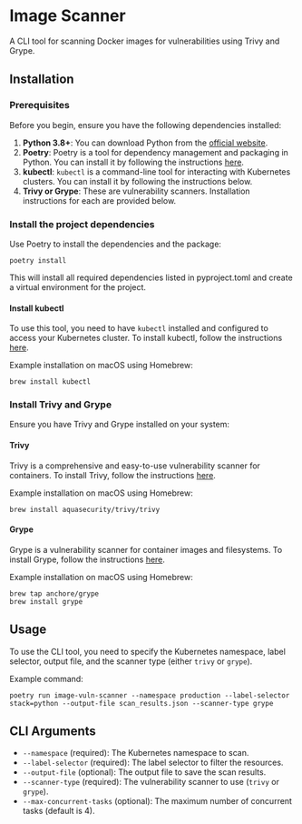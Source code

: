 # Image Scanner

A CLI tool for scanning Docker images for vulnerabilities using Trivy and Grype.

## Installation

### Prerequisites

Before you begin, ensure you have the following dependencies installed:

1. **Python 3.8+**: You can download Python from the [official website](https://www.python.org/downloads/).
2. **Poetry**: Poetry is a tool for dependency management and packaging in Python. You can install it by following the instructions [here](https://python-poetry.org/docs/#installation).
3. **kubectl**: `kubectl` is a command-line tool for interacting with Kubernetes clusters. You can install it by following the instructions below.
4. **Trivy or Grype**: These are vulnerability scanners. Installation instructions for each are provided below.

### Install the project dependencies

Use Poetry to install the dependencies and the package:

```shell
poetry install
```
This will install all required dependencies listed in pyproject.toml and create a virtual environment for the project.

#### Install kubectl

To use this tool, you need to have `kubectl` installed and configured to access your Kubernetes cluster. To install kubectl, follow the instructions [here](https://kubernetes.io/docs/tasks/tools/).

Example installation on macOS using Homebrew:

```shell
brew install kubectl
```

### Install Trivy and Grype

Ensure you have Trivy and Grype installed on your system:

#### Trivy

Trivy is a comprehensive and easy-to-use vulnerability scanner for containers. To install Trivy, follow the instructions [here](https://github.com/aquasecurity/trivy#installation).

Example installation on macOS using Homebrew:

```shell
brew install aquasecurity/trivy/trivy
```

#### Grype

Grype is a vulnerability scanner for container images and filesystems. To install Grype, follow the instructions [here](https://github.com/anchore/grype#installation).

Example installation on macOS using Homebrew:

```shell
brew tap anchore/grype
brew install grype
```

## Usage

To use the CLI tool, you need to specify the Kubernetes namespace, label selector, output file, and the scanner type (either `trivy` or `grype`).

Example command:

```shell
poetry run image-vuln-scanner --namespace production --label-selector stack=python --output-file scan_results.json --scanner-type grype
```

## CLI Arguments

- `--namespace` (required): The Kubernetes namespace to scan.
- `--label-selector` (required): The label selector to filter the resources.
- `--output-file` (optional): The output file to save the scan results.
- `--scanner-type` (required): The vulnerability scanner to use (`trivy` or `grype`).
- `--max-concurrent-tasks` (optional): The maximum number of concurrent tasks (default is 4).
